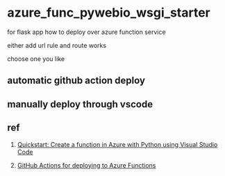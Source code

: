 # azure_func_pywebio_wsgi_starter



for flask app how to deploy over azure function service

either add url rule and route works

choose one you like




## automatic  github action deploy



## manually deploy through vscode





## ref  

1. [Quickstart: Create a function in Azure with Python using Visual Studio Code](https://docs.microsoft.com/en-us/azure/azure-functions/create-first-function-vs-code-python)

2. [GitHub Actions for deploying to Azure Functions](https://github.com/marketplace/actions/azure-functions-action)
